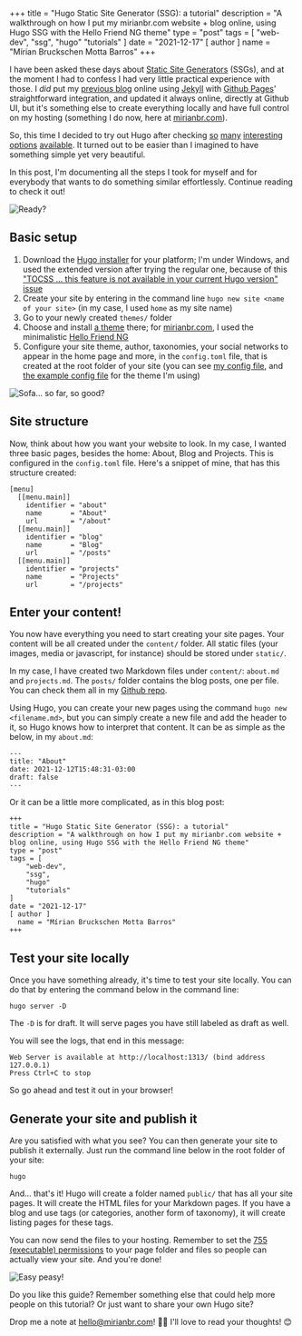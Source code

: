 +++
title = "Hugo Static Site Generator (SSG): a tutorial"
description = "A walkthrough on how I put my mirianbr.com website + blog online, using Hugo SSG with the Hello Friend NG theme"
type = "post"
tags = [
    "web-dev",
    "ssg",
    "hugo"
    "tutorials"
]
date = "2021-12-17"
[ author ]
  name = "Mírian Bruckschen Motta Barros"
+++

I have been asked these days about [Static Site Generators](https://jamstack.org/generators/) (SSGs), and at the moment I had to confess I had very little practical experience with those.  I *did* put my [previous blog](https://github.com/mirianbr/old-mirianbr.github.io) online using [Jekyll](https://jekyllrb.com/) with [Github Pages](https://pages.github.com/)' straightforward integration, and updated it always online, directly at Github UI, but it's something else to create everything locally and have full control on my hosting (something I do now, here at [mirianbr.com](https://mirianbr.com)).

So, this time I decided to try out Hugo after checking [so](https://jekyllrb.com/) [many](https://gohugo.io/) [interesting](https://www.gatsbyjs.com/) [options](https://vuepress.vuejs.org/) [available](https://blog.getpelican.com/).  It turned out to be easier than I imagined to have something simple yet very beautiful.

In this post, I'm documenting all the steps I took for myself and for everybody that wants to do something similar effortlessly.  Continue reading to check it out!

![Ready?](https://media.giphy.com/media/CjmvTCZf2U3p09Cn0h/giphy.gif)

## Basic setup

1. Download the [Hugo installer](https://github.com/gohugoio/hugo/releases) for your platform; I'm under Windows, and used the extended version after trying the regular one, because of this ["TOCSS … this feature is not available in your current Hugo version" issue](https://gohugo.io/troubleshooting/faq/#i-get-this-feature-is-not-available-in-your-current-hugo-version)
2. Create your site by entering in the command line `hugo new site <name of your site>` (in my case, I used `home` as my site name)
3. Go to your newly created `themes/` folder
3. Choose and install [a theme](https://themes.gohugo.io/) there; for [mirianbr.com](https://mirianbr.com), I used the minimalistic [Hello Friend NG](https://github.com/rhazdon/hugo-theme-hello-friend-ng)
4. Configure your site theme, author, taxonomies, your social networks to appear in the home page and more, in the `config.toml` file, that is created at the root folder of your site (you can see [my config file](https://github.com/mirianbr/mirianbr.com/blob/main/config.toml), and [the example config file](https://github.com/rhazdon/hugo-theme-hello-friend-ng/blob/master/exampleSite/config.toml) for the theme I'm using)

![Sofa... so far, so good?](https://media.giphy.com/media/lJAdW92OYGZlkuMCTW/giphy.gif)

## Site structure

Now, think about how you want your website to look.  In my case, I wanted three basic pages, besides the home: About, Blog and Projects.  This is configured in the `config.toml` file.  Here's a snippet of mine, that has this structure created:

```
[menu]
  [[menu.main]]
    identifier = "about"
    name       = "About"
    url        = "/about"
  [[menu.main]]
    identifier = "blog"
    name       = "Blog"
    url        = "/posts"
  [[menu.main]]
    identifier = "projects"
    name       = "Projects"
    url        = "/projects"
```

## Enter your content!

You now have everything you need to start creating your site pages.  Your content will be all created under the `content/` folder.  All static files (your images, media or javascript, for instance) should be stored under `static/`.

In my case, I have created two Markdown files under `content/`: `about.md` and `projects.md`.  The `posts/` folder contains the blog posts, one per file.  You can check them all in my [Github repo](https://github.com/mirianbr/mirianbr.com).

Using Hugo, you can create your new pages using the command `hugo new <filename.md>`, but you can simply create a new file and add the header to it, so Hugo knows how to interpret that content.  It can be as simple as the below, in my `about.md`:

```
---
title: "About"
date: 2021-12-12T15:48:31-03:00
draft: false
---
```

Or it can be a little more complicated, as in this blog post:

```
+++
title = "Hugo Static Site Generator (SSG): a tutorial"
description = "A walkthrough on how I put my mirianbr.com website + blog online, using Hugo SSG with the Hello Friend NG theme"
type = "post"
tags = [
    "web-dev",
    "ssg",
    "hugo"
    "tutorials"
]
date = "2021-12-17"
[ author ]
  name = "Mírian Bruckschen Motta Barros"
+++
```

## Test your site locally

Once you have something already, it's time to test your site locally.  You can do that by entering the command below in the command line:

```
hugo server -D
```

The `-D` is for draft.  It will serve pages you have still labeled as draft as well.

You will see the logs, that end in this message:

```
Web Server is available at http://localhost:1313/ (bind address 127.0.0.1)
Press Ctrl+C to stop
```

So go ahead and test it out in your browser!

## Generate your site and publish it

Are you satisfied with what you see?  You can then generate your site to publish it externally. Just run the command line below in the root folder of your site:

```
hugo
```

And... that's it!  Hugo will create a folder named `public/` that has all your site pages.  It will create the HTML files for your Markdown pages.  If you have a blog and use tags (or categories, another form of taxonomy), it will create listing pages for these tags.

You can now send the files to your hosting.  Remember to set the [755 (executable) permissions](https://stackoverflow.com/a/21344137) to your page folder and files so people can actually view your site.  And you're done!

![Easy peasy!](https://media.giphy.com/media/3oKHWAk16aLhunLALm/giphy.gif)

Do you like this guide?  Remember something else that could help more people on this tutorial?  Or just want to share your own Hugo site?

Drop me a note at hello@mirianbr.com! 👋🏼  I'll love to read your thoughts! 😊